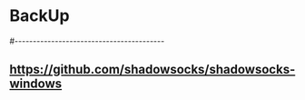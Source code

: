 # BackUp
#-----------------------------------------
## https://github.com/shadowsocks/shadowsocks-windows
## 
